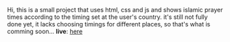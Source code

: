 Hi, this is a small project that uses html, css and js and shows islamic prayer times according to the timing set at the user's country. it's still not fully done yet, it lacks choosing timings for different places, so that's what is comming soon...
**live**: [here](https://sabry-hamdy.github.io/prayer-times/)
